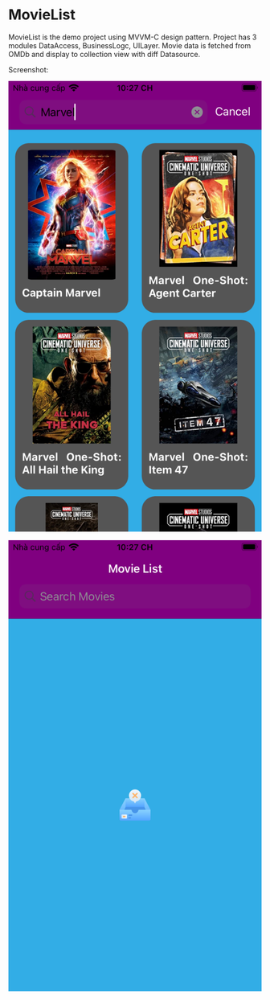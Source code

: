 # MovieList

MovieList is the demo project using MVVM-C design pattern. Project has 3 modules DataAccess, BusinessLogc, UILayer. Movie data is fetched from OMDb and display to collection view with diff Datasource.

Screenshot:

![Empty screen](/Screenshot/movieList1.png)

![Result screen](/Screenshot/movieList2.png)
